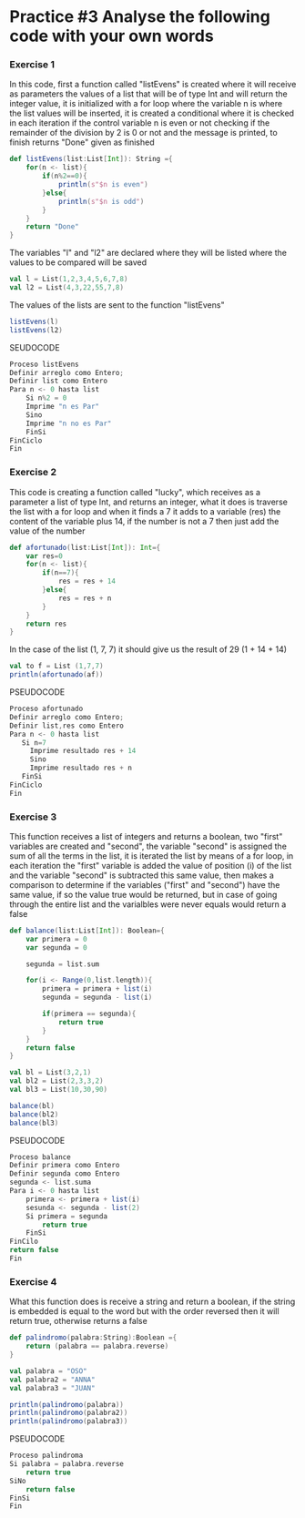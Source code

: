 # Practice #3 Analyse the following code with your own words

### Exercise 1

In this code, first a function called "listEvens" is created where it will receive as parameters
the values ​​of a list that will be of type Int and will return the integer value, it is initialized
with a for loop where the variable n is where the list values ​​will be inserted, it is created
a conditional where it is checked in each iteration if the control variable n is even or not
checking if the remainder of the division by 2 is 0 or not and the message is printed, to finish
returns "Done" given as finished

``` scala
def listEvens(list:List[Int]): String ={
    for(n <- list){
        if(n%2==0){
            println(s"$n is even")
        }else{
            println(s"$n is odd")
        }
    }
    return "Done"
}
```

The variables "l" and "l2" are declared where they will be listed where the values to be compared will be saved
```scala
val l = List(1,2,3,4,5,6,7,8)
val l2 = List(4,3,22,55,7,8)
```

The values of the lists are sent to the function "listEvens"
```scala
listEvens(l)
listEvens(l2)
```
SEUDOCODE

```scala
Proceso listEvens
Definir arreglo como Entero;
Definir list como Entero
Para n <- 0 hasta list
    Si n%2 = 0
    Imprime "n es Par"
    Sino
    Imprime "n no es Par"
    FinSi
FinCiclo
Fin
```

### Exercise 2

This code is creating a function called "lucky", which receives as a parameter
a list of type Int, and returns an integer, what it does is traverse the list with a
for loop and when it finds a 7 it adds to a variable (res) the content of the variable
plus 14, if the number is not a 7 then just add the value of the number

```scala
def afortunado(list:List[Int]): Int={
    var res=0
    for(n <- list){
        if(n==7){
            res = res + 14
        }else{
            res = res + n
        }
    }
    return res
}
```

In the case of the list (1, 7, 7) it should give us the result of 29 (1 + 14 + 14)

```scala
val to f = List (1,7,7)
println(afortunado(af))
```

PSEUDOCODE
```scala
Proceso afortunado
Definir arreglo como Entero;
Definir list,res como Entero
Para n <- 0 hasta list
   Si n=7
     Imprime resultado res + 14
     Sino
     Imprime resultado res + n
   FinSi
FinCiclo
Fin
```

### Exercise 3

This function receives a list of integers and returns a boolean, two "first" variables are created and
"second", the variable "second" is assigned the sum of all the terms in the list, it is iterated
the list by means of a for loop, in each iteration the "first" variable is added the
value of position (i) of the list and the variable "second" is subtracted this same value, then
makes a comparison to determine if the variables ("first" and "second") have the same value, if so
the value true would be returned, but in case of going through the entire list and the varialbles were never
equals would return a false

```scala
def balance(list:List[Int]): Boolean={
    var primera = 0
    var segunda = 0

    segunda = list.sum

    for(i <- Range(0,list.length)){
        primera = primera + list(i)
        segunda = segunda - list(i)

        if(primera == segunda){
            return true
        }
    }
    return false 
}

val bl = List(3,2,1)
val bl2 = List(2,3,3,2)
val bl3 = List(10,30,90)

balance(bl)
balance(bl2)
balance(bl3)
```
PSEUDOCODE
```scala
Proceso balance
Definir primera como Entero
Definir segunda como Entero
segunda <- list.suma
Para i <- 0 hasta list
    primera <- primera + list(i)
    sesunda <- segunda - list(2)
    Si primera = segunda
        return true
    FinSi
FinCilo
return false
Fin
```

### Exercise 4

What this function does is receive a string and return a boolean, if the string is embedded
is equal to the word but with the order reversed then it will return true, otherwise
returns a false

```scala
def palindromo(palabra:String):Boolean ={
    return (palabra == palabra.reverse)
}

val palabra = "OSO"
val palabra2 = "ANNA"
val palabra3 = "JUAN"

println(palindromo(palabra))
println(palindromo(palabra2))
println(palindromo(palabra3))
```
PSEUDOCODE
```scala
Proceso palindroma
Si palabra = palabra.reverse
    return true
SiNo
    return false
FinSi
Fin
```
